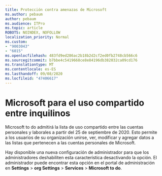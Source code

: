 ```yaml
---
title: Protección contra amenazas de Microsoft
ms.author: pebaum
author: pebaum
ms.audience: ITPro
ms.topic: article
ROBOTS: NOINDEX, NOFOLLOW
localization_priority: Normal
ms.custom:
- "9003043"
- "6015"
ms.openlocfilehash: 483fd9ed286ac2b18b2d2cf2ed0fb2748cb566c6
ms.sourcegitcommit: b7bbe4c5419668ce8e84196db382032ca09cd176
ms.translationtype: MT
ms.contentlocale: es-ES
ms.lasthandoff: 09/08/2020
ms.locfileid: "47406617"
---
```

# <a name="microsoft-to-do-cross-tenant-sharing"></a>Microsoft para el uso compartido entre inquilinos

Microsoft to do admitirá la lista de uso compartido entre las cuentas personales y laborales a partir del 25 de septiembre de 2020. Esto permite a los usuarios de su organización unirse, ver, modificar y agregar datos a las listas que pertenecen a las cuentas personales de Microsoft.

Hay disponible una nueva configuración de administrador para que los administradores deshabiliten esta característica desactivando la opción.
El administrador puede encontrar esta opción en el portal de administración en **Settings**  >  **org Settings**  >  **Services**  >  **Microsoft to do**.
